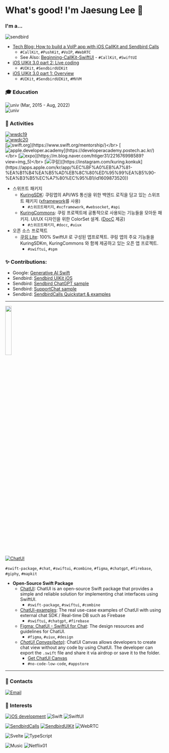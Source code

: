 # What's good! I'm Jaesung Lee 👋

### I'm a...

![sendbird](https://img.shields.io/badge/Software_engineer_(Client_iOS)-Sendbird,_Inc.-825eeb?style=for-the-badge)
- [Tech Blog: How to build a VoIP app with iOS CallKit and Sendbird Calls](https://sendbird.com/developer/tutorials/make-local-calls-with-callkit-and-sendbird-calls)
  - `#CallKit`, `#PushKit`, `#VoIP`, `#WebRTC`
  - See Also: [Beginning-CallKit-SwiftUI](https://github.com/jaesung-0o0/Beginning-CallKit-SwiftUI) - `#CallKit`, `#SwiftUI`
- [iOS UIKit 3.0 part 2: Live coding](https://www.youtube.com/watch?v=P1l2k4VMWCY)
  - `#UIKit`, `#SendbirdUIKit`
- [iOS UIKit 3.0 part 1: Overview](https://www.youtube.com/watch?v=esn1v0f13Os)
  - `#UIKit`, `#SendbirdUIKit`, `#MVVM`

### 🎓 Education
![univ (Mar, 2015 - Aug, 2022)](https://img.shields.io/badge/ELECTRICAL_AND_ELECTRONICS_ENGINEERING-Konkuk_univ.-036b40?style=for-the-badge)</br>
![univ](https://img.shields.io/badge/2019_Global_Student_Institute-State_University_of_New_York_@_Stony_Brook-990000?style=for-the-badge)

### 🏅 Activities

[![wwdc19](https://img.shields.io/badge/WWDC19_Scholarship-Winner-999999?style=for-the-badge&logo=apple&logoColor=white)](https://blog.naver.com/dreamkonkuk/221537896778)</br>
[![wwdc20](https://img.shields.io/badge/WWDC20_Swift_Student_Challenge-Winner-999999?style=for-the-badge&logo=apple&logoColor=white)](http://www.konkuk.ac.kr/Administration/Pub/jsp/New/ku_pe_02_01.jsp?forum=people&id=5b3f1eb)</br>
[![swift.org](https://img.shields.io/badge/Swift_Mentorship_Program_(Swift.org)-Mentor-fa7343?style=for-the-badge&logo=swift&logoColor=white)](https://www.swift.org/mentorship/)</br>
[![apple.developer.academy](https://img.shields.io/badge/Apple_Developer_Academy_@_POSTECH_Lunch_Session_(Nov_2022)-Speaker-999999?style=for-the-badge&logo=apple&logoColor=white)](https://developeracademy.postech.ac.kr/)</br>
[![expo](https://img.shields.io/badge/2019_Software_Education_Festival_@_Yeosu_Expo_(한국과학창의재단_KOFAC)-SW_Talk_Busking_Speaker-000020?style=for-the-badge&logo=expo&logoColor=white)](https://m.blog.naver.com/htiger31/221676998589?view=img_5)</br>
[![쿠링](https://img.shields.io/badge/건국대학교_공지앱_쿠링_(kuring.konkuk)-iOS_Developer_&_Engineering_Manager_&_UIUX_Designer-3dbd80?style=for-the-badge)]([https://instagram.com/kuring.konkuk](https://apps.apple.com/kr/app/%EC%BF%A0%EB%A7%81-%EA%B1%B4%EA%B5%AD%EB%8C%80%ED%95%99%EA%B5%90-%EA%B3%B5%EC%A7%80%EC%95%B1/id1609873520))
- 스위프트 패키지 
  - [KuringSDK](https://github.com/KU-Stacks/kuring-sdk-ios-spm): 쿠링앱의 API/WS 통신을 위한 백엔드 로직을 담고 있는 스위프트 패키지 ([xframework](https://github.com/KU-Stacks/kuring-sdk-ios-spm/tree/main/XCFramework/KuringSDK.xcframework)를 사용)
    - `#스위프트패키지`, `#xcframework`, `#websocket`, `#api`
  - [KuringCommons](https://github.com/KU-Stacks/kuring-ios-commons): 쿠링 프로젝트에 공통적으로 사용되는 기능들을 모아둔 패키지. UI/UX 디자인을 위한 ColorSet 설계. ([DocC](https://github.com/KU-Stacks/kuring-ios-commons/tree/main/KuringCommons.doccarchive) 제공)
    - `#스위프트패키지`, `#docc`, `#uiux`
- 오픈 소스 프로젝트
  - [쿠링 Lite](https://github.com/KU-Stacks/kuring-lite-ios): 100% SwiftUI 로 구성된 앱프로젝트. 쿠링 앱의 주요 기능들을 KuringSDKm, KuringCommons 와 함께 제공하고 있는 오픈 앱 프로젝트.
    - `#swiftui`, `#spm`

### ✨ Contributions:
- Google: [Generative AI Swift](https://github.com/google/generative-ai-swift/releases/tag/0.2.0)
- Sendbird: [Sendbird UIKit iOS](https://github.com/sendbird/sendbird-uikit-ios/graphs/contributors)
- Sendbird: [Sendbird ChatGPT sample](https://github.com/sendbird/sendbird-chatgpt-sample-ios)
- Sendbird: [SupportChat sample](https://github.com/sendbird/sendbird-supportchat-sample-ios)
- Sendbird: [SendbirdCalls Quickstart & examples](https://github.com/sendbird/quickstart-calls-directcall-ios/graphs/contributors)

- - -

<img src="https://user-images.githubusercontent.com/53814741/221390710-42623ce0-71cc-4bb4-9293-e3a7882ca608.png" width="20%"/>

[![ChatUI](https://img.shields.io/badge/SwiftUI_for_Chat-ChatUI-955FDC?style=for-the-badge)](https://github.com/jaesung-0o0/ChatUI)

`#swift-package`, `#chat`, `#swiftui`, `#combine`, `#figma`, `#chatgpt`, `#firebase`, `#giphy`, `#mapkit`
- **Open-Source Swift Package**
  - [ChatUI](https://github.com/jaesung-0o0/ChatUI): ChatUI is an open-source Swift package that provides a simple and reliable solution for implementing chat interfaces using SwiftUI.
    - `#swift-package`, `#swiftui`, `#combine`
  - [ChatUI-examples](https://github.com/jaesung-0o0/ChatUI-examples): The real use-case examples of ChatUI with using external chat SDK / Real-time DB such as Firebase
    - `#swiftui`, `#chatgpt`, `#firebase`
  - [Figma: ChatUI - SwiftUI for Chat](https://www.figma.com/community/file/1211259538649728876): The design resources and guidelines for ChatUI.
    - `#figma`, `#uiux`, `#design`
  - [*ChatUI Canvas(beta)*](https://www.notion.so/j-sung-0o0/How-to-create-chat-view-without-code-9dc5e1b673b94a3f9fa4f864d1e6b882?pvs=4): ChatUI Canvas allows developers to create chat view without any code by using ChatUI. The developer can export the `.swift` file and share it via airdrop or save it to the folder.
    - [Get ChatUI Canvas](https://testflight.apple.com/join/AKiViqEk)
    - `#no-code-low-code`, `#appstore`

- - -

### 🤙 Contacts
[![Email](https://img.shields.io/badge/Email-168de2?style=for-the-badge&logo=mail.ru&logoColor=white)](mailto:chic0815@icloud.com)

### 🍿 Interests
[![iOS development](https://img.shields.io/badge/iOS_Development-999999?style=for-the-badge&logo=apple&logoColor=white)](https://developer.apple.com)
![Swift](https://img.shields.io/badge/Swift-fa7343?style=for-the-badge&logo=swift&logoColor=white)
![SwiftUI](https://img.shields.io/badge/Swiftui-blue?style=for-the-badge&logo=swift&logoColor=white)

[![SendbirdCalls](https://img.shields.io/badge/Sendbird_calls-825eeb?style=for-the-badge)](https://sendbird.com/features/voice-and-video)
[![SendbirdUIKit](https://img.shields.io/badge/Sendbird_UIKit-825eeb?style=for-the-badge)](https://sendbird.com/features/chat-messaging/uikit)
![WebRTC](https://img.shields.io/badge/WebRTC-333333?style=for-the-badge&logo=webrtc&logoColor=white)

![Svelte](https://img.shields.io/badge/Svelte-FF3E00?style=for-the-badge&logo=svelte&logoColor=white)
![TypeScript](https://img.shields.io/badge/TypeScript-3178C6?style=for-the-badge&logo=typescript&logoColor=white)

![Music](https://img.shields.io/badge/Listening_to_Music-fd5260?style=for-the-badge&logo=apple-music&logoColor=white)
![Netflix01](https://img.shields.io/badge/Stranger_Things-E50914?style=for-the-badge&logo=netflix&logoColor=white)
